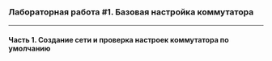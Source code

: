 ### Лабораторная работа #1. Базовая настройка коммутатора
------


#### Часть 1. Создание сети и проверка настроек коммутатора по умолчанию

